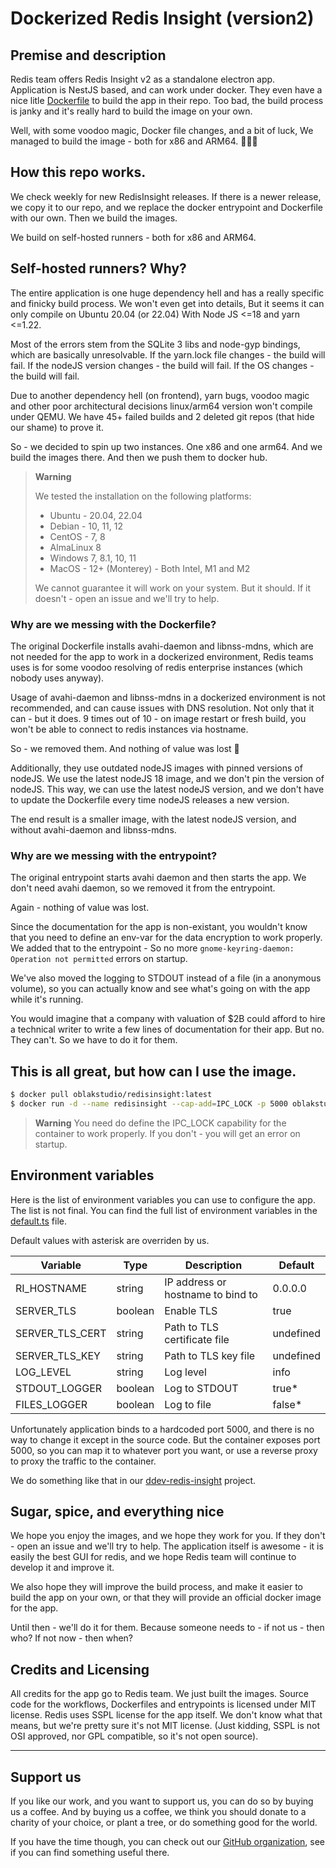 # Dockerized Redis Insight (version2)


## Premise and description

Redis team offers Redis Insight v2 as a standalone electron app.  
Application is NestJS based, and can work under docker.
They even have a nice litle [Dockerfile](build/Dockerfile) to build the app in their repo.
Too bad, the build process is janky and it's really hard to build the image on your own.

Well, with some voodoo magic, Docker file changes, and a bit of luck, We managed to build the image - both for x86 and ARM64. 🎉🎉🎉

## How this repo works.

We check weekly for new RedisInsight releases. If there is a newer release, we copy it to our repo, and we replace the docker entrypoint and Dockerfile with our own.
Then we build the images.

We build on self-hosted runners - both for x86 and ARM64.

## Self-hosted runners? Why?

The entire application is one huge dependency hell and has a really specific and finicky build process.
We won't even get into details, But it seems it can only compile on Ubuntu 20.04 (or 22.04) With Node JS <=18 and yarn <=1.22.

Most of the errors stem from the SQLite 3 libs and node-gyp bindings, which are basically unresolvable.
If the yarn.lock file changes - the build will fail. If the nodeJS version changes - the build will fail. If the OS changes - the build will fail.

Due to another dependency hell (on frontend), yarn bugs, voodoo magic and other poor architectural decisions linux/arm64 version won't compile under QEMU. We have 45+ failed builds and 2 deleted git repos (that hide our shame) to prove it.

So - we decided to spin up two instances. One x86 and one arm64. And we build the images there. And then we push them to docker hub.

> **Warning**
> 
> We tested the installation on the following platforms:
> * Ubuntu - 20.04, 22.04
> * Debian - 10, 11, 12
> * CentOS - 7, 8
> * AlmaLinux 8
> * Windows 7, 8.1, 10, 11
> * MacOS - 12+ (Monterey) - Both Intel, M1 and M2  
> 
> We cannot guarantee it will work on your system. But it should. If it doesn't - open an issue and we'll try to help.

### Why are we messing with the Dockerfile?

The original Dockerfile installs avahi-daemon and libnss-mdns, which are not needed for the app to work in a dockerized environment, Redis teams uses is for some voodoo resolving of redis enterprise instances (which nobody uses anyway).

Usage of avahi-daemon and libnss-mdns in a dockerized environment is not recommended, and can cause issues with DNS resolution. Not only that it can - but it does. 9 times out of 10 - on image restart or fresh build, you won't be able to connect to redis instances via hostname.

So - we removed them. And nothing of value was lost 🚮

Additionally, they use outdated nodeJS images with pinned versions of nodeJS. We use the latest nodeJS 18 image, and we don't pin the version of nodeJS. This way, we can use the latest nodeJS version, and we don't have to update the Dockerfile every time nodeJS releases a new version.

The end result is a smaller image, with the latest nodeJS version, and without avahi-daemon and libnss-mdns.

### Why are we messing with the entrypoint?

The original entrypoint starts avahi daemon and then starts the app. We don't need avahi daemon, so we removed it from the entrypoint.

Again - nothing of value was lost.

Since the documentation for the app is non-existant, you wouldn't know that you need to define an env-var for the data encryption to work properly. We added that to the entrypoint - So no more `gnome-keyring-daemon: Operation not permitted` errors on startup.

We've also moved the logging to STDOUT instead of a file (in a anonymous volume), so you can actually know and see what's going on with the app while it's running.

You would imagine that a company with valuation of $2B could afford to hire a technical writer to write a few lines of documentation for their app. But no. They can't. So we have to do it for them.

## This is all great, but how can I use the image.

```bash
$ docker pull oblakstudio/redisinsight:latest
$ docker run -d --name redisinsight --cap-add=IPC_LOCK -p 5000 oblakstudio/redisinsight:latest
```
> **Warning**
> You need do define the IPC_LOCK capability for the container to work properly. If you don't - you will get an error on startup.


## Environment variables

Here is the list of environment variables you can use to configure the app.
The list is not final. You can find the full list of environment variables in the [default.ts](build/redisinsight/api/config/default.ts) file.

Default values with asterisk are overriden by us.

| Variable        | Type      | Description                       | Default   |
|-----------------|-----------|-----------------------------------|-----------|
| RI_HOSTNAME     | string    | IP address or hostname to bind to | 0.0.0.0   |
| SERVER_TLS      | boolean   | Enable TLS                        | true      |
| SERVER_TLS_CERT | string    | Path to TLS certificate file      | undefined |
| SERVER_TLS_KEY  | string    | Path to TLS key file              | undefined |
| LOG_LEVEL       | string    | Log level                         | info      |
| STDOUT_LOGGER   | boolean   | Log to STDOUT                     | true*     |
| FILES_LOGGER    | boolean   | Log to file                       | false*    |

Unfortunately application binds to a hardcoded port 5000, and there is no way to change it except in the source code. But the container exposes port 5000, so you can map it to whatever port you want, or use a reverse proxy to proxy the traffic to the container.

We do something like that in our [ddev-redis-insight](https://github.com/oblakstudio/ddev-redis-insight) project.

## Sugar, spice, and everything nice

We hope you enjoy the images, and we hope they work for you. If they don't - open an issue and we'll try to help.
The application itself is awesome - it is easily the best GUI for redis, and we hope Redis team will continue to develop it and improve it.

We also hope they will improve the build process, and make it easier to build the app on your own, or that they will provide an official docker image for the app.

Until then - we'll do it for them. Because someone needs to - if not us - then who? If not now - then when?

## Credits and Licensing

All credits for the app go to Redis team. We just built the images.
Source code for the workflows, Dockerfiles and entrypoints is licensed under MIT license.
Redis uses SSPL license for the app itself. We don't know what that means, but we're pretty sure it's not MIT license. (Just kidding, SSPL is not OSI approved, nor GPL compatible, so it's not open source).

---

## Support us

If you like our work, and you want to support us, you can do so by buying us a coffee.
And by buying us a coffee, we think you should donate to a charity of your choice, or plant a tree, or do something good for the world.

If you have the time though, you can check out our [GitHub organization](https://github.com/oblakstudio), see if you can find something useful there. 

